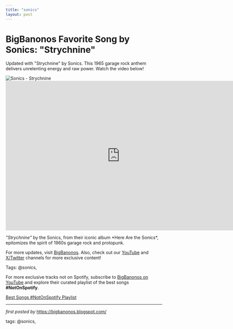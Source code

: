 ```yaml
---
title: "sonics"
layout: post
---
```

<!-- Title of the Post -->
<h1 >BigBanonos Favorite Song by Sonics: "Strychnine"</h1> <!-- Introductory Text -->
<p >Updated with "Strychnine" by Sonics. This 1965 garage rock anthem delivers unrelenting energy and raw power. Watch the video below!</p> <!-- Featured Image -->
<div > <img src="https://upload.wikimedia.org/wikipedia/en/7/7d/Herearethesonics.jpg" alt="Sonics - Strychnine" />
</div> <!-- YouTube Video Embed -->
<div > <iframe width="733" height="480" src="https://www.youtube.com/embed/YXtuKsbORVY" frameborder="0" allowfullscreen></iframe>
</div> <!-- Song Information -->
<div > <p><em>"Strychnine"</em> by the Sonics, from their iconic album *Here Are the Sonics*, epitomizes the spirit of 1960s garage rock and protopunk.</p>
</div> <!-- Footer Links -->
<div > <p>For more updates, visit <a href="https://bigbanonos.blogspot.com/" target="_blank">BigBanonos</a>. Also, check out our <a href="https://www.youtube.com/@BigBanonos" target="_blank">YouTube</a> and <a href="https://x.com/bigbanonos" target="_blank">X/Twitter</a> channels for more exclusive content!</p>
</div> <!-- Tags -->
<p >Tags: @sonics,</p>


<!--Subscribe and Playlist Links-->
<div>
    <p>For more exclusive tracks not on Spotify, subscribe to <a href="https://www.youtube.com/@BigBanonos" target="_blank">BigBanonos on YouTube</a> and explore their curated playlist of the best songs <strong>#NotOnSpotify</strong>.</p>
    <p><a href="https://www.youtube.com/playlist?list=PLtuNtuTatqI0kFahUCbtbfenC_ET5O_tr" target="_blank">Best Songs #NotOnSpotify Playlist<br /></a></p></div>

<hr />

<p><em>first posted by</em> <a href="https://bigbanonos.blogspot.com/" rel="noopener" target="_new">https://bigbanonos.blogspot.com/</a></p>

<p>tags: @sonics,</p>
